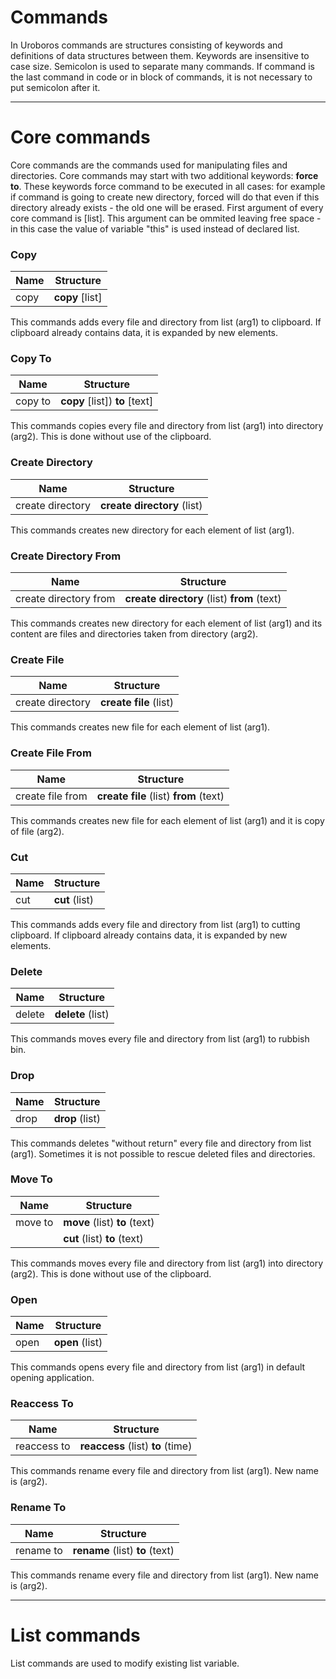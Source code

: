 Commands
=====================

In Uroboros commands are structures consisting of keywords and definitions of data structures between them. Keywords are insensitive to case size. Semicolon is used to separate many commands. If command is the last command in code or in block of commands, it is not necessary to put semicolon after it. 


---

# **Core commands**

Core commands are the commands used for manipulating files and directories. Core commands may start with two additional keywords: **force to**. These keywords force command to be executed in all cases: for example if command is going to create new directory, forced will do that even if this directory already exists - the old one will be erased.
First argument of every core command is [list]. This argument can be ommited leaving free space - in this case the value of variable "this" is used instead of declared list.


### Copy
| Name  | Structure |
| ------------- | ------------- |
| copy | **copy** [list] |

This commands adds every file and directory from list (arg1) to clipboard. If clipboard already contains data, it is expanded by new elements.


### Copy To
| Name  | Structure |
| ------------- | ------------- |
| copy to | **copy** [list]) **to** [text] |

This commands copies every file and directory from list (arg1) into directory (arg2). This is done without use of the clipboard.


### Create Directory
| Name  | Structure |
| ------------- | ------------- |
| create directory | **create directory** (list) |

This commands creates new directory for each element of list (arg1).


### Create Directory From
| Name  | Structure |
| ------------- | ------------- |
| create directory from | **create directory** (list) **from** (text) |

This commands creates new directory for each element of list (arg1) and its content are files and directories taken from directory (arg2).


### Create File
| Name  | Structure |
| ------------- | ------------- |
| create directory | **create file** (list) |

This commands creates new file for each element of list (arg1).


### Create File From
| Name  | Structure |
| ------------- | ------------- |
| create file from | **create file** (list) **from** (text) |

This commands creates new file for each element of list (arg1) and it is copy of file (arg2).


### Cut
| Name  | Structure |
| ------------- | ------------- |
| cut | **cut** (list) |

This commands adds every file and directory from list (arg1) to cutting clipboard. If clipboard already contains data, it is expanded by new elements.


### Delete
| Name  | Structure |
| ------------- | ------------- |
| delete | **delete** (list) |

This commands moves every file and directory from list (arg1) to rubbish bin.


### Drop
| Name  | Structure |
| ------------- | ------------- |
| drop | **drop** (list) |

This commands deletes "without return" every file and directory from list (arg1). Sometimes it is not possible to rescue deleted files and directories.


### Move To
| Name  | Structure |
| ------------- | ------------- |
| move to | **move** (list) **to** (text) |
|         | **cut** (list) **to** (text) |

This commands moves every file and directory from list (arg1) into directory (arg2). This is done without use of the clipboard.


### Open
| Name  | Structure |
| ------------- | ------------- |
| open | **open** (list) |

This commands opens every file and directory from list (arg1) in default opening application.


### Reaccess To
| Name  | Structure |
| ------------- | ------------- |
| reaccess to | **reaccess** (list) **to** (time) |

This commands rename every file and directory from list (arg1). New name is (arg2).


### Rename To
| Name  | Structure |
| ------------- | ------------- |
| rename to | **rename** (list) **to** (text) |

This commands rename every file and directory from list (arg1). New name is (arg2).


---

# **List commands**

List commands are used to modify existing list variable.

